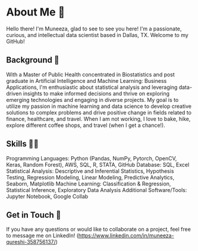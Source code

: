 # About Me 👋

Hello there! I'm Muneeza, glad to see to see you here! I'm a passionate, curious, and intellectual data scientist based in Dallas, TX. Welcome to my GitHub!

## Background 🌆

With a Master of Public Health concentrated in Biostatistics and post graduate in Artificial Intelligence and Machine Learning: Business Applications, I'm enthusiastic about statistical analysis and leveraging data-driven insights to make informed decisions and thrive on exploring emerging technologies and engaging in diverse projects. My goal is to utilize my passion in machine learning and data science to develop creative solutions to complex problems and drive positive change in fields related to finance, healthcare, and travel. When I am not working, I love to bake, hike, explore different coffee shops, and travel (when I get a chance!).

## Skills 🤹‍♀️

Programming Languages: Python (Pandas, NumPy, Pytorch, OpenCV, Keras, Random Forest), AWS, SQL, R, STATA, GitHub
Database: SQL, Excel 
Statistical Analysis: Descriptive and Inferential Statistics, Hypothesis Testing, Regression Modeling, Linear Modeling, Predictive Analytics, Seaborn, Matplotlib 
Machine Learning: Classification & Regression, Statistical Inference, Exploratory Data Analysis 
Additional Software/Tools: Jupyter Notebook, Google Collab 

## Get in Touch 📱

If you have any questions or would like to collaborate on a project, feel free to message me on LinkedIn! (https://www.linkedin.com/in/muneeza-qureshi-358756137/)


